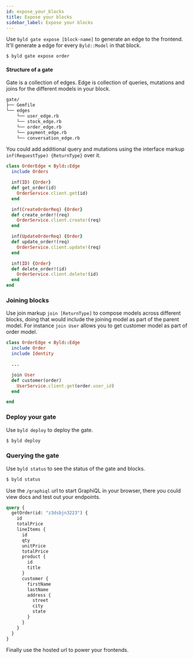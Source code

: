 ```yaml
---
id: expose_your_blocks
title: Expose your blocks
sidebar_label: Expose your blocks
---
```


Use `byld gate expose [block-name]` to generate an edge to the frontend. It'll generate a edge for every `Byld::Model` in that block. 

```sh
$ byld gate expose order
```

#### Structure of a gate

Gate is a collection of edges. Edge is collection of queries, mutations and joins for the different models in your block.

```sh
gate/
├── Gemfile
└── edges
    └── user_edge.rb
    └── stock_edge.rb
    └── order_edge.rb
    └── payment_edge.rb
    └── conversation_edge.rb
```
You could add additional query and mutations using the interface markup
`inf(RequestType) {ReturnType}` over it.

```ruby
class OrderEdge < Byld::Edge
  include Orders

  inf(ID) {Order}
  def get_order(id)
    OrderService.client.get(id)
  end

  inf(CreateOrderReq) {Order}
  def create_order!(req)
    OrderService.client.create!(req)
  end

  inf(UpdateOrderReq) {Order}
  def update_order!(req)
    OrderService.client.update!(req)
  end

  inf(ID) {Order}
  def delete_order!(id)
    OrderService.client.delete!(id)
  end
end
```

### Joining blocks

Use join markup `join [ReturnType]` to compose models across different blocks, doing that would include the joining model as part of the parent model. For instance `join User` allows you to get customer model as part of order model.


```ruby
class OrderEdge < Byld::Edge
  include Order
  include Identity

  ...

  join User
  def customer(order)
    UserService.client.get(order.user_id)
  end

end
```

### Deploy your gate

Use `byld deploy` to deploy the gate.

```sh
$ byld deploy
```
### Querying the gate

Use `byld status` to see the status of the gate and blocks.

```sh
$ byld status
```
Use the `/graphiql` url to start GraphiQL in your browser, there you could view docs and test out your endpoints. 

```graphql
query {
  getOrder(id: "z3dsbjn3223") {
    id
    totalPrice
    lineItems {
      id
      qty
      unitPrice
      totalPrice
      product {
        id
        title
      }
      customer {
        firstName
        lastName
        address {
          street
          city
          state
        }
      }
    }
  }
}
```

Finally use the hosted url to power your frontends.
